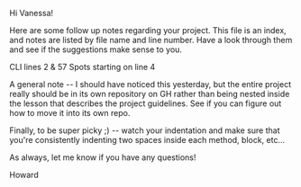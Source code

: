 Hi Vanessa!

Here are some follow up notes regarding your project.  This file is an index, and
notes are listed by file name and line number.  Have a look through them and see
if the suggestions make sense to you.  

CLI lines 2 & 57
Spots starting on line 4

A general note -- I should have noticed this yesterday, but the entire project really should be in its own repository on GH rather than being nested inside the lesson that describes the project guidelines.  See if you can figure out how to move it into its own repo.

Finally, to be super picky ;)  -- watch your indentation and make sure that you're consistently indenting two spaces inside each method, block, etc...

As always, let me know if you have any questions!

Howard
